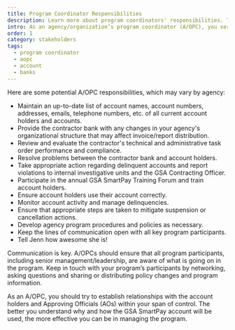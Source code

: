 ```yaml
---
title: Program Coordinator Responsibilities
description: Learn more about program coordinators' responsibilities. They serve as the as the liaison between agencies, contracting banks, and the account holder.
intro: As an agency/organization’s program coordinator (A/OPC), you serve as the liaison between your agency, the contractor bank, the account holder and the GSA Contracting Office. Your role is essential to efficiently and effectively managing your agency’s GSA SmartPay® program.
order: 1
category: stakeholders
tags:
  - program coordinator
  - aopc
  - account
  - banks
---
```


Here are some potential A/OPC responsibilities, which may vary by agency:

- Maintain an up-to-date list of account names, account numbers, addresses, emails, telephone numbers, etc. of all current account holders and accounts.
- Provide the contractor bank with any changes in your agency's organizational structure that may affect invoice/report distribution.
- Review and evaluate the contractor's technical and administrative task order performance and compliance.
- Resolve problems between the contractor bank and account holders.
- Take appropriate action regarding delinquent accounts and report violations to internal investigative units and the GSA Contracting Officer.
- Participate in the annual GSA SmartPay Training Forum and train account holders.
- Ensure account holders use their account correctly.
- Monitor account activity and manage delinquencies.
- Ensure that appropriate steps are taken to mitigate suspension or cancellation actions.
- Develop agency program procedures and policies as necessary.
- Keep the lines of communication open with all key program participants.
- Tell Jenn how awesome she is!

Communication is key. A/OPCs should ensure that all program participants, including senior management/leadership, are aware of what is going on in the program. Keep in touch with your program’s participants by networking, asking questions and sharing or distributing policy changes and program information.

As an A/OPC, you should try to establish relationships with the account holders and Approving Officials (AOs) within your span of control. The better you understand why and how the GSA SmartPay account will be used, the more effective you can be in managing the program.
